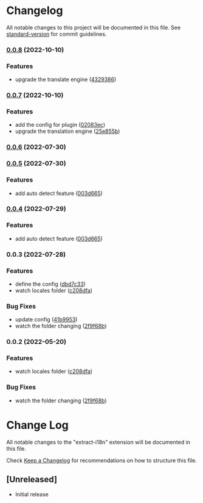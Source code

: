 # Changelog

All notable changes to this project will be documented in this file. See [standard-version](https://github.com/conventional-changelog/standard-version) for commit guidelines.

### [0.0.8](https://github.com/heruiwoniou/extract-i18n/compare/v0.0.7...v0.0.8) (2022-10-10)

### Features

- upgrade the translate engine ([4329386](https://github.com/heruiwoniou/extract-i18n/commit/43293864214b5cdec55ca386ffb9abb4fb639ebe))

### [0.0.7](https://github.com/heruiwoniou/extract-i18n/compare/v0.0.6...v0.0.7) (2022-10-10)

### Features

- add the config for plugin ([02083ec](https://github.com/heruiwoniou/extract-i18n/commit/02083ec8697d2843fde0358e95d9d58d762949c5))
- upgrade the translation engine ([25e855b](https://github.com/heruiwoniou/extract-i18n/commit/25e855b62c0cbf84307c4e763830f8056e3e4261))

### [0.0.6](https://github.com/heruiwoniou/extract-i18n/compare/v0.0.5...v0.0.6) (2022-07-30)

### [0.0.5](https://github.com/heruiwoniou/extract-i18n/compare/v0.0.3...v0.0.5) (2022-07-30)

### Features

- add auto detect feature ([003d665](https://github.com/heruiwoniou/extract-i18n/commit/003d6659fa770c6aee9a475efe206c62a14a968a))

### [0.0.4](https://github.com/heruiwoniou/extract-i18n/compare/v0.0.3...v0.0.4) (2022-07-29)

### Features

- add auto detect feature ([003d665](https://github.com/heruiwoniou/extract-i18n/commit/003d6659fa770c6aee9a475efe206c62a14a968a))

### 0.0.3 (2022-07-28)

### Features

- define the config ([dbd7c33](https://github.com/heruiwoniou/extract-i18n/commit/dbd7c3376e524d396fb013a4d41ec44f067f486e))
- watch locales folder ([c208dfa](https://github.com/heruiwoniou/extract-i18n/commit/c208dfac58848a22b91e1b9eec6711926512f072))

### Bug Fixes

- update config ([41b9953](https://github.com/heruiwoniou/extract-i18n/commit/41b9953d698fa0989b5a38b3ef1030c5ca861032))
- watch the folder changing ([2f9f68b](https://github.com/heruiwoniou/extract-i18n/commit/2f9f68bf9b9118a81a15e591b4053dec37618e50))

### 0.0.2 (2022-05-20)

### Features

- watch locales folder ([c208dfa](https://github.com/heruiwoniou/extract-i18n/commit/c208dfac58848a22b91e1b9eec6711926512f072))

### Bug Fixes

- watch the folder changing ([2f9f68b](https://github.com/heruiwoniou/extract-i18n/commit/2f9f68bf9b9118a81a15e591b4053dec37618e50))

# Change Log

All notable changes to the "extract-i18n" extension will be documented in this file.

Check [Keep a Changelog](http://keepachangelog.com/) for recommendations on how to structure this file.

## [Unreleased]

- Initial release
